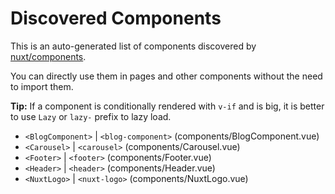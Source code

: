 # Discovered Components

This is an auto-generated list of components discovered by [nuxt/components](https://github.com/nuxt/components).

You can directly use them in pages and other components without the need to import them.

**Tip:** If a component is conditionally rendered with `v-if` and is big, it is better to use `Lazy` or `lazy-` prefix to lazy load.

- `<BlogComponent>` | `<blog-component>` (components/BlogComponent.vue)
- `<Carousel>` | `<carousel>` (components/Carousel.vue)
- `<Footer>` | `<footer>` (components/Footer.vue)
- `<Header>` | `<header>` (components/Header.vue)
- `<NuxtLogo>` | `<nuxt-logo>` (components/NuxtLogo.vue)
